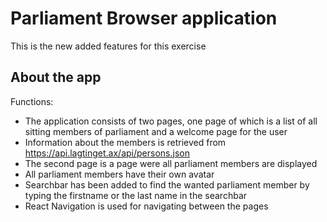 # Parliament Browser application

This is the new added features for this exercise

## About the app

Functions:

- The application consists of two pages, one page of which is a list of all sitting members of parliament and a welcome page for the user
- Information about the members is retrieved from https://api.lagtinget.ax/api/persons.json
- The second page is a page were all parliament members are displayed
- All parliament members have their own avatar
- Searchbar has been added to find the wanted parliament member by typing the firstname or the last name in the searchbar
- React Navigation is used for navigating between the pages
